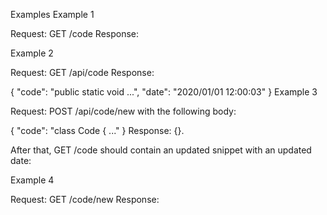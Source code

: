 Examples
Example 1

Request: GET /code
Response: 



Example 2

Request: GET /api/code
Response:

{
    "code": "public static void ...",
    "date": "2020/01/01 12:00:03"
}
Example 3

Request: POST /api/code/new with the following body:

{
    "code": "class Code { ..."
}
Response: {}.

After that, GET /code should contain an updated snippet with an updated date:



Example 4

Request: GET /code/new
Response:



